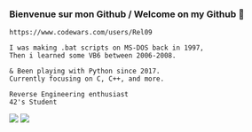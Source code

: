 ### Bienvenue sur mon Github / Welcome on my Github :fox_face:

```https://www.codewars.com/users/Rel09```
```
I was making .bat scripts on MS-DOS back in 1997,
Then i learned some VB6 between 2006-2008.

& Been playing with Python since 2017.
Currently focusing on C, C++, and more.

Reverse Engineering enthusiast
42's Student
```
 <img class="img" src="https://github-readme-stats.vercel.app/api/top-langs/?username=Rel09&theme=radical&layout=compact"/>
<img class="img" src="https://www.codewars.com/users/Rel09/badges/large" />


